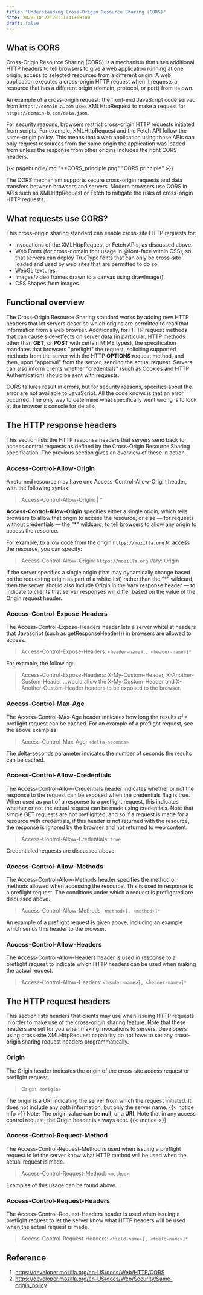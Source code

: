 ```yaml
---
title: "Understanding Cross-Origin Resource Sharing (CORS)"
date: 2020-10-22T20:11:41+08:00
draft: false
---
```


## What is CORS
Cross-Origin Resource Sharing (CORS) is a mechanism that uses additional HTTP headers to tell browsers to give a web application running at one origin, access to selected resources from a different origin. A web application executes a cross-origin HTTP request when it requests a resource that has a different origin (domain, protocol, or port) from its own.

An example of a cross-origin request: the front-end JavaScript code served from `https://domain-a.com` uses XMLHttpRequest to make a request for `https://domain-b.com/data.json`.

For security reasons, browsers restrict cross-origin HTTP requests initiated from scripts. For example, XMLHttpRequest and the Fetch API follow the same-origin policy. This means that a web application using those APIs can only request resources from the same origin the application was loaded from unless the response from other origins includes the right CORS headers.

{{< pagebundle/img "**CORS_principle.png" "CORS principle" >}}

The CORS mechanism supports secure cross-origin requests and data transfers between browsers and servers. Modern browsers use CORS in APIs such as XMLHttpRequest or Fetch to mitigate the risks of cross-origin HTTP requests.

## What requests use CORS?
This cross-origin sharing standard can enable cross-site HTTP requests for:

* Invocations of the XMLHttpRequest or Fetch APIs, as discussed above.
* Web Fonts (for cross-domain font usage in @font-face within CSS), so that servers can deploy TrueType fonts that can only be cross-site loaded and used by web sites that are permitted to do so.
* WebGL textures.
* Images/video frames drawn to a canvas using drawImage().
* CSS Shapes from images.

## Functional overview
The Cross-Origin Resource Sharing standard works by adding new HTTP headers that let servers describe which origins are permitted to read that information from a web browser. Additionally, for HTTP request methods that can cause side-effects on server data (in particular, HTTP methods other than **GET**, or **POST** with certain MIME types), the specification mandates that browsers "preflight" the request, soliciting supported methods from the server with the HTTP **OPTIONS** request method, and then, upon "approval" from the server, sending the actual request. Servers can also inform clients whether "credentials" (such as Cookies and HTTP Authentication) should be sent with requests.

CORS failures result in errors, but for security reasons, specifics about the error are not available to JavaScript. All the code knows is that an error occurred. The only way to determine what specifically went wrong is to look at the browser's console for details.

## The HTTP response headers
This section lists the HTTP response headers that servers send back for access control requests as defined by the Cross-Origin Resource Sharing specification. The previous section gives an overview of these in action.

### Access-Control-Allow-Origin
A returned resource may have one Access-Control-Allow-Origin header, with the following syntax:
> Access-Control-Allow-Origin: <origin> | *

**Access-Control-Allow-Origin** specifies either a single origin, which tells browsers to allow that origin to access the resource; or else — for requests without credentials — the "*" wildcard, to tell browsers to allow any origin to access the resource.

For example, to allow code from the origin `https://mozilla.org` to access the resource, you can specify:

> Access-Control-Allow-Origin: `https://mozilla.org`
> Vary: Origin

If the server specifies a single origin (that may dynamically change based on the requesting origin as part of a white-list) rather than the "*" wildcard, then the server should also include Origin in the Vary response header — to indicate to clients that server responses will differ based on the value of the Origin request header.

### Access-Control-Expose-Headers
The Access-Control-Expose-Headers header lets a server whitelist headers that Javascript (such as getResponseHeader()) in browsers are allowed to access.

> Access-Control-Expose-Headers: `<header-name>[, <header-name>]*`

For example, the following:

> Access-Control-Expose-Headers: X-My-Custom-Header, X-Another-Custom-Header
…would allow the X-My-Custom-Header and X-Another-Custom-Header headers to be exposed to the browser.

### Access-Control-Max-Age
The Access-Control-Max-Age header indicates how long the results of a preflight request can be cached. For an example of a preflight request, see the above examples.

> Access-Control-Max-Age: `<delta-seconds>`

The delta-seconds parameter indicates the number of seconds the results can be cached.

### Access-Control-Allow-Credentials
The Access-Control-Allow-Credentials header Indicates whether or not the response to the request can be exposed when the credentials flag is true. When used as part of a response to a preflight request, this indicates whether or not the actual request can be made using credentials. Note that simple GET requests are not preflighted, and so if a request is made for a resource with credentials, if this header is not returned with the resource, the response is ignored by the browser and not returned to web content.

> Access-Control-Allow-Credentials: `true`

Credentialed requests are discussed above.

### Access-Control-Allow-Methods
The Access-Control-Allow-Methods header specifies the method or methods allowed when accessing the resource. This is used in response to a preflight request. The conditions under which a request is preflighted are discussed above.

> Access-Control-Allow-Methods: `<method>[, <method>]*`

An example of a preflight request is given above, including an example which sends this header to the browser.

### Access-Control-Allow-Headers
The Access-Control-Allow-Headers header is used in response to a preflight request to indicate which HTTP headers can be used when making the actual request.

> Access-Control-Allow-Headers: `<header-name>[, <header-name>]*`

## The HTTP request headers
This section lists headers that clients may use when issuing HTTP requests in order to make use of the cross-origin sharing feature. Note that these headers are set for you when making invocations to servers. Developers using cross-site XMLHttpRequest capability do not have to set any cross-origin sharing request headers programmatically.

### Origin
The Origin header indicates the origin of the cross-site access request or preflight request.

> Origin: `<origin>`

The origin is a URI indicating the server from which the request initiated. It does not include any path information, but only the server name.
{{< notice info >}}
Note: The origin value can be **null**, or a **URI**.
Note that in any access control request, the Origin header is always sent.
{{< /notice >}}

### Access-Control-Request-Method
The Access-Control-Request-Method is used when issuing a preflight request to let the server know what HTTP method will be used when the actual request is made.

> Access-Control-Request-Method: `<method>`

Examples of this usage can be found above.

### Access-Control-Request-Headers
The Access-Control-Request-Headers header is used when issuing a preflight request to let the server know what HTTP headers will be used when the actual request is made.

> Access-Control-Request-Headers: `<field-name>[, <field-name>]*`


## Reference
1. https://developer.mozilla.org/en-US/docs/Web/HTTP/CORS
2. https://developer.mozilla.org/en-US/docs/Web/Security/Same-origin_policy